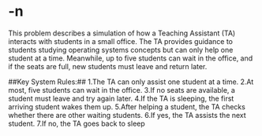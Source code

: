 # -n
This problem describes a simulation of how a Teaching Assistant (TA) interacts with students in a small office. The TA provides guidance to students studying operating systems concepts but can only help one student at a time. Meanwhile, up to five students can wait in the office, and if the seats are full, new students must leave and return later.


##Key System Rules:##
1.The TA can only assist one student at a time.
2.At most, five students can wait in the office.
3.If no seats are available, a student must leave and try again later.
4.If the TA is sleeping, the first arriving student wakes them up.
5.After helping a student, the TA checks whether there are other waiting students.
6.If yes, the TA assists the next student.
7.If no, the TA goes back to sleep
 
